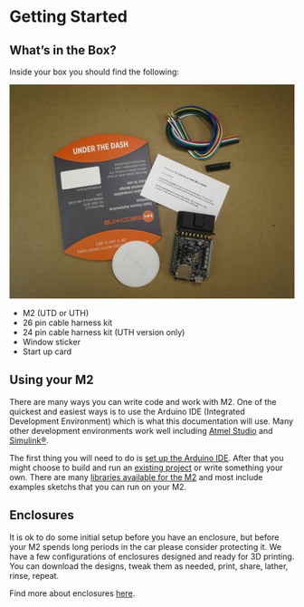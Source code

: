 # Getting Started

## What’s in the Box?

Inside your box you should find the following:

![](../.gitbook/assets/wib_utd.png)

* M2 \(UTD or UTH\)
* 26 pin cable harness kit
* 24 pin cable harness kit \(UTH version only\)
* Window sticker
* Start up card

## Using your M2

There are many ways you can write code and work with M2. One of the quickest and easiest ways is to use the Arduino IDE \(Integrated Development Environment\) which is what this documentation will use. Many other development environments work well including [Atmel Studio](http://www.microchip.com/development-tools/atmel-studio-7) and [Simulink®](https://www.mathworks.com/products/simulink.html).

The first thing you will need to do is [set up the Arduino IDE](arduino.md). After that you might choose to build and run an [existing project](http://showcase.macchina.cc/projects.html) or write something your own. There are many [libraries available for the M2](http://showcase.macchina.cc/libraries.html) and most include examples sketchs that you can run on your M2.

## Enclosures

It is ok to do some initial setup before you have an enclosure, but before your M2 spends long periods in the car please consider protecting it. We have a few configurations of enclosures designed and ready for 3D printing. You can download the designs, tweak them as needed, print, share, lather, rinse, repeat.

Find more about enclosures [here](detailed-reference/enclosures.md).


